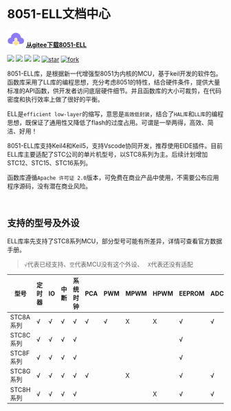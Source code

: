 # 8051-ELL文档中心

<img src="_media/download.svg" alt="logo" style="zoom:10%;" /> <font color=#0ddff>[ <u>**从gitee下载8051-ELL**</u>](https://gitee.com/zeweni/ELL-8051-LIB) </font> 

[![](https://img.shields.io/badge/version-1.1.6-green)](https://github.com/zewen-i/8051-ELL-LIB) [![](https://badgen.net/github/license/zewen-i/8051-ELL-LIB?color=orange)](https://github.com/zewen-i/8051-ELL-LIB) [![](https://badgen.net/github/stars/zewen-i/8051-ELL-LIB?color=green)](https://github.com/zewen-i/8051-ELL-LIB) [![](https://badgen.net/github/forks/zewen-i/8051-ELL-LIB)](https://github.com/zewen-i/8051-ELL-LIB) <a href='https://gitee.com/zeweni/ELL-8051-LIB/stargazers'><img src='https://gitee.com/zeweni/ELL-8051-LIB/badge/star.svg?theme=white' alt='star'></img></a> <a href='https://gitee.com/zeweni/ELL-8051-LIB/members'><img src='https://gitee.com/zeweni/ELL-8051-LIB/badge/fork.svg?theme=gray' alt='fork'></img></a>



8051-ELL库，是根据新一代增强型8051为内核的MCU，基于keil开发的软件包。函数库采用了LL库的编程思想，充分考虑8051的特性，结合硬件条件，提供大量标准的API函数，供开发者访问底层硬件细节。并且函数库的大小可裁剪，在代码密度和执行效率上做了很好的平衡。

ELL是`efficient low-layer`的缩写，意思是`高效低封装`，结合了`HAL库`和`LL库`的编程思想，既保证了通用性又降低了flash的过度占用。可谓是一举两得，高效、简洁、好用！

8051-ELL库支持Keil4和Keil5，支持Vscode协同开发，推荐使用EIDE插件。目前ELL库主要适配了STC公司的单片机型号，以STC8系列为主。后续计划增加STC12、STC15、STC16系列。

函数库遵循`Apache 许可证 2.0`版本，可免费在商业产品中使用，不需要公布应用程序源码，没有潜在商业风险。

<br>

## 支持的型号及外设

ELL库率先支持了STC8系列MCU，部分型号可能有所差异，详情可查看官方数据手册。

> `√`代表已经支持、`空`代表MCU没有这个外设、 ` X`代表还没有适配


| 型号      | 定时器 | IO   | 中断 | 系统时钟 | PCA  | PWM  | MPWM | HPWM | EEPROM | ADC  | MDU16 | 比较器 | USB  | LED  | RTC  | TKEY |
| --------- | ------ | ---- | ---- | -------- | ---- | ---- | ---- | ---- | ------ | ---- | ----- | ------ | ---- | ---- | ---- | ---- |
| STC8A系列 | √      | √    | √    | √        | √    | √    | X    | X    | √      | √    |       | √      |      |      |      |      |
| STC8C系列 | √      | √    | √    | √        |      |      |      |      | √      |      | √     | √      |      |      |      |      |
| STC8F系列 | √      | √    | √    | √        |      |      |      |      | √      |      |       | √      |      |      |      |      |
| STC8G系列 | √      | √    | √    | √        | √    |      | X    |      | √      | √    | √     | √      | X    | X    |      |      |
| STC8H系列 | √      | √    | √    | √        |      |      |      | X    | √      | √    | √     | √      | X    | X    | X    | X    |



